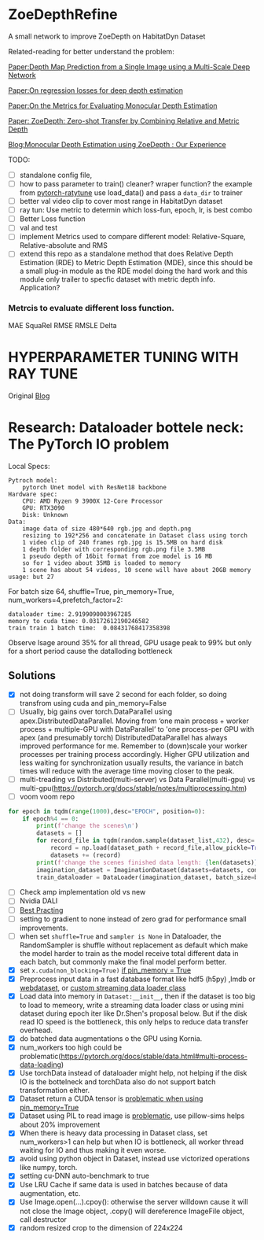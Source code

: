 # ZoeDepthRefine

A small network to improve ZoeDepth on HabitatDyn Dataset

Related-reading for better understand the problem:

[Paper:Depth Map Prediction from a Single Image using a Multi-Scale Deep Network](https://arxiv.org/pdf/1406.2283.pdf)

[Paper:On regression losses for deep depth estimation](https://hal.science/hal-01925321/document)

[Paper:On the Metrics for Evaluating Monocular Depth Estimation](https://arxiv.org/pdf/2302.10007.pdf)

[Paper: ZoeDepth: Zero-shot Transfer by Combining Relative and Metric Depth](https://arxiv.org/abs/2302.12288)

[Blog:Monocular Depth Estimation using ZoeDepth : Our Experience](https://medium.com/@bhaskarbose1998/monocular-depth-estimation-using-zoedepth-our-experience-42fa5974cb59)

TODO:
- [ ] standalone config file, 
- [ ] how to pass parameter to train() cleaner? wraper function? the example from [pytorch-ratytune](https://pytorch.org/tutorials/beginner/hyperparameter_tuning_tutorial.html#hyperparameter-tuning-with-ray-tune) use load_data() and pass a `data_dir` to trainer
- [ ] better val video clip to cover most range in HabitatDyn dataset
- [ ] ray tun: Use metric to determin which loss-fun, epoch, lr, is best combo
- [ ] Better Loss function
- [ ] val and test
- [ ] implement Metrics used to compare different model: Relative-Square, Relative-absolute and RMS
- [ ] extend this repo as a standalone method that does Relative Depth Estimation (RDE) to Metric Depth Estimation (MDE), since this should be a small plug-in module as the RDE model doing the hard work and this module only trailer to specfic dataset with metric depth info. Application?

### Metrcis to evaluate different loss function.

MAE SquaRel RMSE RMSLE Delta

# HYPERPARAMETER TUNING WITH RAY TUNE

Original [Blog](https://pytorch.org/tutorials/beginner/hyperparameter_tuning_tutorial.html#hyperparameter-tuning-with-ray-tune)


# Research: Dataloader bottele neck: The PyTorch IO problem

Local Specs: 
```
Pytroch model: 
    pytorch Unet model with ResNet18 backbone
Hardware spec: 
    CPU: AMD Ryzen 9 3900X 12-Core Processor
    GPU: RTX3090
    Disk: Unknown
Data:
    image data of size 480*640 rgb.jpg and depth.png
    resizing to 192*256 and concatenate in Dataset class using torch
    1 video clip of 240 frames rgb.jpg is 15.5MB on hard disk
    1 depth folder with corresponding rgb.png file 3.5MB 
    1 pseudo depth of 16bit format from zoe model is 16 MB
    so for 1 video about 35MB is loaded to memory
    1 scene has about 54 videos, 10 scene will have about 20GB memory usage: but 27 
```

For batch size 64, shuffle=True, pin_memory=True, num_workers=4,prefetch_factor=2: 

```logging
dataloader time: 2.9199090003967285 
memory to cuda time: 0.03172612190246582 
train train 1 batch time:  0.08431768417358398 
```
Observe lsage around 35% for all thread, GPU usage peak to 99% but only for a short period cause the datalloding bottleneck


## Solutions

- [x] not doing transform will save 2 second for each folder, so doing transfrom using cuda and pin_memory=False
- [ ]  Usually, big gains over torch.DataParallel using apex.DistributedDataParallel. Moving from ‘one main process + worker process + multiple-GPU with DataParallel’ to 'one process-per GPU with apex (and presumably torch)
DistributedDataParallel has always improved performance for me. Remember to (down)scale your worker processes per training process accordingly. Higher GPU utilization and less waiting for synchronization usually results, the variance in batch times will reduce with the average time moving closer to the peak.
- [ ] multi-treading vs Distributed(multi-server) vs Data Parallel(multi-gpu) vs multi-gpu(https://pytorch.org/docs/stable/notes/multiprocessing.htm)
- [ ] voom voom repo
```python
for epoch in tqdm(range(1000),desc="EPOCH", position=0):
    if epoch%4 == 0:
        print(f'change the scenes\n')
        datasets = []
        for record_file in tqdm(random.sample(dataset_list,432), desc= "Load the datasets"):
            record = np.load(dataset_path + record_file,allow_pickle=True).tolist()
            datasets += (record)
        print(f'change the scenes finished data length: {len(datasets)}\n')
        imagination_dataset = ImaginationDataset(datasets=datasets, config=config)
        train_dataloader = DataLoader(imagination_dataset, batch_size=batch_size, shuffle=True)
```
- [ ] Check amp implementation old vs new 
- [ ] Nvidia DALI
- [ ] [Best Practing](https://tigress-web.princeton.edu/~jdh4/PyTorchPerformanceTuningGuide_GTC2021.pdf)
- [ ] setting to gradient to none instead of zero grad for performance small improvements.
- [ ] when set `shuffle=True` and `sampler is None` in Dataloader, the RandomSampler is shuffle without replacement as default which make the model harder to train as the model receive total different data in each batch, but commonly make the final model perform better.
- [x] set `x.cuda(non_blocking=True)` [if pin_memory = True](https://stackoverflow.com/questions/55563376/pytorch-how-does-pin-memory-work-in-dataloader)
- [x] Preprocess input data in a fast database format like hdf5 (h5py) ,lmdb or [webdataset](https://github.com/webdataset/webdataset), or [custom streaming data loader class](https://jamesmccaffrey.wordpress.com/2021/03/08/working-with-huge-training-data-files-for-pytorch/)
- [x] Load data into memory in `Dataset:__init__`, then if the dataset is too big to load to memeory, write a streaming data loader class or using mini dataset during epoch iter like Dr.Shen's proposal below. But if the disk read IO speed is the bottleneck, this only helps to reduce data transfer overhead.
- [x] do batched data augmentations o the GPU using Kornia.
- [x] num_workers too high could be problematic(https://pytorch.org/docs/stable/data.html#multi-process-data-loading)
- [x]  Use torchData instead of dataloader might help, not helping if the disk IO is the bottelneck and torchData also do not support batch transformation either.
- [x] Dataset return a CUDA tensor is [problematic when using pin_memory=True](https://pytorch.org/docs/stable/data.html#multi-process-data-loading)
- [x] Dataset using PIL to read image is [problematic](https://discuss.pytorch.org/t/how-to-prefetch-data-when-processing-with-gpu/548/19), use pillow-sims helps about 20% improvement
- [x] When there is heavy data processing in Dataset class, set num_workers>1 can help but when IO is bottleneck, all worker thread waiting for IO and thus making it even worse.
- [x] avoid using python object in Dataset, instead use victorized operations like numpy, torch. 
- [x] setting cu-DNN auto-benchmark to true
- [x] Use LRU Cache if same data is used in batches because of data augmentation, etc.
- [x] Use Image.open(...).cpoy(): otherwise the server willdown cause it will not close the Image object, .copy() will dereference ImageFile object, call destructor 
- [x] random resized crop to the dimension of 224x224